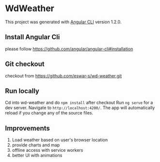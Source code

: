 # WdWeather

This project was generated with [Angular CLI](https://github.com/angular/angular-cli) version 1.2.0.


## Install Angular Cli

please follow https://github.com/angular/angular-cli#installation


## Git checkout

checkout from https://github.com/eswar-s/wd-weather.git


## Run locally

Cd into wd-weather and do `npm install` after checkout
Run `ng serve` for a dev server. Navigate to `http://localhost:4200/`. The app will automatically reload if you change any of the source files.


## Improvements

1. Load weather based on user's browser location
2. provide charts and map
3. offline access with service workers
4. better UI with animations
